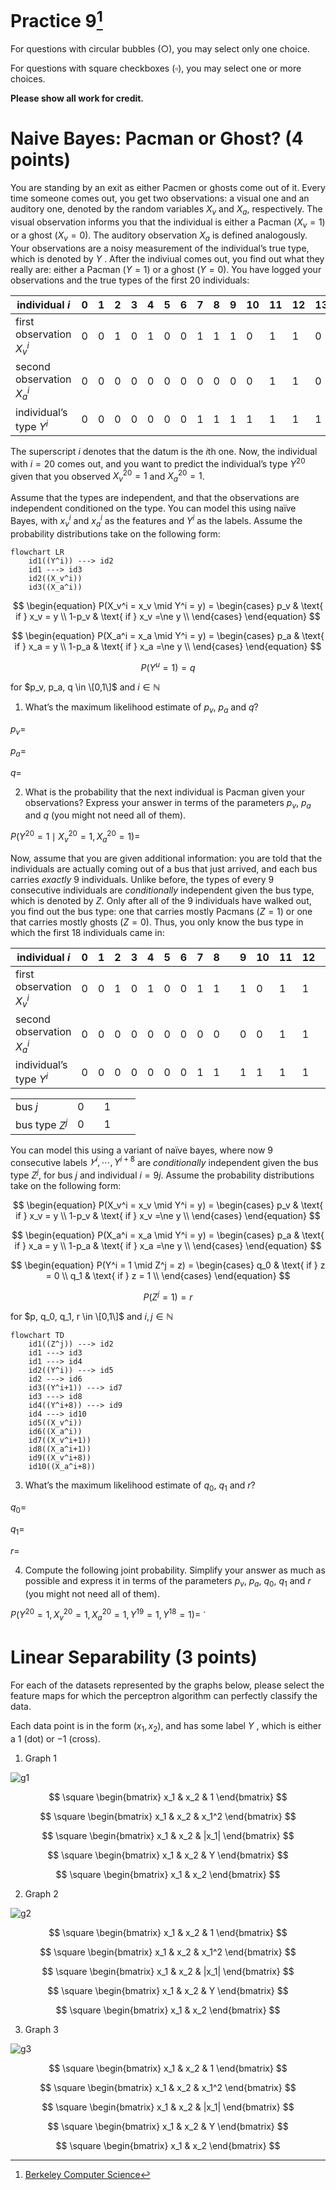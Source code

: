 # Practice 9[^1]

For questions with circular bubbles ($\bigcirc$), you may select only one choice.

For questions with square checkboxes ($\square$), you may select one or more choices.

**Please show all work for credit.**

# Naive Bayes: Pacman or Ghost? (4 points)

You are standing by an exit as either Pacmen or ghosts come out of it. Every time someone comes out, you get two observations: a visual one and an auditory one, denoted by the random variables $X_v$ and $X_a$, respectively. The visual observation informs you that the individual is either a Pacman ($X_v=1$) or a ghost ($X_v=0$). The auditory observation $X_a$ is defined analogously. Your observations are a noisy measurement of the individual’s true type, which is denoted by $Y$ . After the indiviual comes out, you find out what they really are: either a Pacman ($Y=1$) or a ghost ($Y=0$). You have logged your observations and the true types of the first 20 individuals:


| individual $i$             | 0 | 1 | 2 | 3 | 4 | 5 | 6 | 7 | 8 | 9 | 10 | 11 | 12 | 13 | 14 | 15 | 16 | 17 | 18 | 19 |
| -------------------------- | - | - | - | - | - | - | - | - | - | - | -- | -- | -- | -- | -- | -- | -- | -- | -- | -- |
| first observation $X_v^i$  | 0 | 0 | 1 | 0 | 1 | 0 | 0 | 1 | 1 | 1 | 0  | 1  | 1  | 0  | 1  | 1  | 1  | 0  | 0  | 0  |
| second observation $X_a^i$ | 0 | 0 | 0 | 0 | 0 | 0 | 0 | 0 | 0 | 0 | 0  | 1  | 1  | 0  | 0  | 0  | 0  | 0  | 0  | 0  |
| individual’s type $Y^i$    | 0 | 0 | 0 | 0 | 0 | 0 | 0 | 1 | 1 | 1 | 1  | 1  | 1  | 1  | 1  | 1  | 1  | 0  | 0  | 0  |

The superscript $i$ denotes that the datum is the $i$th one. Now, the individual with $i=20$ comes out, and you want to predict
the individual’s type $Y^{20}$ given that you observed $X_v^{20} = 1$ and $X_a^{20} = 1$.

Assume that the types are independent, and that the observations are independent conditioned on the type. You can model this using naïve Bayes, with $x_v^i$ and $x_a^i$ as the features and $Y^i$ as the labels. Assume the probability distributions take
on the following form:

```mermaid
flowchart LR
    id1((Y^i)) ---> id2
    id1 ---> id3
    id2((X_v^i))
    id3((X_a^i))
```

$$
\begin{equation}
  P(X_v^i = x_v \mid Y^i = y) = 
    \begin{cases}
      p_v & \text{ if } x_v = y \\
      1-p_v & \text{ if } x_v =\ne y \\
    \end{cases}       
\end{equation}
$$

$$
\begin{equation}
  P(X_a^i = x_a \mid Y^i = y) = 
    \begin{cases}
      p_a & \text{ if } x_a = y \\
      1-p_a & \text{ if } x_a =\ne y \\
    \end{cases}       
\end{equation}
$$

$$
P(Y^u = 1) = q
$$

for $p_v, p_a, q \in \[0,1\]$ and $i \in \mathbb{N}$

1. What’s the maximum likelihood estimate of $p_v$, $p_a$ and $q$?

$p_v=$ `                                   `

$p_a=$ `                                   `

$q=$ `                                   `

2. What is the probability that the next individual is Pacman given your observations? Express your answer in terms of the parameters $p_v$, $p_a$ and $q$ (you might not need all of them).

$P(Y^{20} = 1 \mid X_v^{20} = 1, X_a^{20} = 1)=$ `                                            `

Now, assume that you are given additional information: you are told that the individuals are actually coming out of a bus that just arrived, and each bus carries *exactly* 9 individuals. Unlike before, the types of every 9 consecutive individuals are *conditionally* independent given the bus type, which is denoted by $Z$. Only after all of the 9 individuals have walked out, you find out the bus type: one that carries mostly Pacmans ($Z=1$) or one that carries mostly ghosts ($Z=0$). Thus, you only know the bus type in which the first 18 individuals came in:

| individual $i$             | 0 | 1 | 2 | 3 | 4 | 5 | 6 | 7 | 8 |   | 9 | 10 | 11 | 12 | 13 | 14 | 15 | 16 | 17 |   | 18 | 19 |
| -------------------------- | - | - | - | - | - | - | - | - | - | - | - | -- | -- | -- | -- | -- | -- | -- | -- | - | -- | -- |
| first observation $X_v^i$  | 0 | 0 | 1 | 0 | 1 | 0 | 0 | 1 | 1 |   | 1 | 0  | 1  | 1  | 0  | 1  | 1  | 1  | 0  |   | 0  | 0  |
| second observation $X_a^i$ | 0 | 0 | 0 | 0 | 0 | 0 | 0 | 0 | 0 |   | 0 | 0  | 1  | 1  | 0  | 0  | 0  | 0  | 0  |   | 0  | 0  |
| individual’s type $Y^i$    | 0 | 0 | 0 | 0 | 0 | 0 | 0 | 1 | 1 |   | 1 | 1  | 1  | 1  | 1  | 1  | 1  | 1  | 0  |   | 0  | 0  |

|                |   |   |   |   |   |
| -------------- | - | - | - | - | - |
| bus $j$        | 0 |   | 1 |   |   |
| bus type $Z^j$ | 0 |   | 1 |   |   |

You can model this using a variant of naïve bayes, where now 9 consecutive labels $𝑌^i, \cdots , Y^{i+8}$ are *conditionally* independent given the bus type $Z^j$, for bus $j$ and individual $i = 9j$. Assume the probability distributions take on the following form:

$$
\begin{equation}
  P(X_v^i = x_v \mid Y^i = y) = 
    \begin{cases}
      p_v & \text{ if } x_v = y \\
      1-p_v & \text{ if } x_v =\ne y \\
    \end{cases}       
\end{equation}
$$

$$
\begin{equation}
  P(X_a^i = x_a \mid Y^i = y) = 
    \begin{cases}
      p_a & \text{ if } x_a = y \\
      1-p_a & \text{ if } x_a =\ne y \\
    \end{cases}       
\end{equation}
$$

$$
\begin{equation}
  P(Y^i = 1 \mid Z^j = z) = 
    \begin{cases}
      q_0 & \text{ if } z = 0 \\
      q_1 & \text{ if } z = 1 \\
    \end{cases}       
\end{equation}
$$

$$
P(Z^j = 1) = r
$$

for $p, q_0, q_1, r \in \[0,1\]$ and $i,j \in \mathbb{N}$

```mermaid
flowchart TD
    id1((Z^j)) ---> id2
    id1 ---> id3
    id1 ---> id4
    id2((Y^i)) ---> id5
    id2 ---> id6
    id3((Y^i+1)) ---> id7
    id3 ---> id8
    id4((Y^i+8)) ---> id9
    id4 ---> id10
    id5((X_v^i))
    id6((X_a^i))
    id7((X_v^i+1))
    id8((X_a^i+1))
    id9((X_v^i+8))
    id10((X_a^i+8))
```

3. What’s the maximum likelihood estimate of $q_0$, $q_1$ and $r$?

$q_0=$ `                                   `

$q_1=$ `                                   `

$r=$ `                                   `

4. Compute the following joint probability. Simplify your answer as much as possible and express it in terms of the parameters $p_v$, $p_a$, $q_0$, $q_1$ and $r$ (you might not need all of them).

$P(Y^{20} = 1, X_v^{20} = 1, X_a^{20} = 1, Y^{19} = 1, Y^{18} = 1)=$ `  



# Linear Separability (3 points)

For each of the datasets represented by the graphs below, please select the feature maps for which the perceptron algorithm can perfectly classify the data.

Each data point is in the form ($x_1, x_2$), and has some label $Y$ , which is either a 1 (dot) or −1 (cross).

1. Graph 1

![g1](https://github.com/btdobbs/AI/blob/main/Practice/09/g1.png)

$$
\square
\begin{bmatrix}
x_1 &
x_2 &
1
\end{bmatrix}
$$

$$
\square
\begin{bmatrix}
x_1 &
x_2 &
x_1^2
\end{bmatrix}
$$

$$
\square
\begin{bmatrix}
x_1 &
x_2 &
|x_1|
\end{bmatrix}
$$

$$
\square
\begin{bmatrix}
x_1 &
x_2 &
Y
\end{bmatrix}
$$

$$
\square
\begin{bmatrix}
x_1 &
x_2
\end{bmatrix}
$$

2. Graph 2

![g2](https://github.com/btdobbs/AI/blob/main/Practice/09/g2.png)

$$
\square
\begin{bmatrix}
x_1 &
x_2 &
1
\end{bmatrix}
$$

$$
\square
\begin{bmatrix}
x_1 &
x_2 &
x_1^2
\end{bmatrix}
$$

$$
\square
\begin{bmatrix}
x_1 &
x_2 &
|x_1|
\end{bmatrix}
$$

$$
\square
\begin{bmatrix}
x_1 &
x_2 &
Y
\end{bmatrix}
$$

$$
\square
\begin{bmatrix}
x_1 &
x_2
\end{bmatrix}
$$

3. Graph 3

![g3](https://github.com/btdobbs/AI/blob/main/Practice/09/g3.png)

$$
\square
\begin{bmatrix}
x_1 &
x_2 &
1
\end{bmatrix}
$$

$$
\square
\begin{bmatrix}
x_1 &
x_2 &
x_1^2
\end{bmatrix}
$$

$$
\square
\begin{bmatrix}
x_1 &
x_2 &
|x_1|
\end{bmatrix}
$$

$$
\square
\begin{bmatrix}
x_1 &
x_2 &
Y
\end{bmatrix}
$$

$$
\square
\begin{bmatrix}
x_1 &
x_2
\end{bmatrix}
$$

[^1]: [Berkeley Computer Science](http://ai.berkeley.edu)

